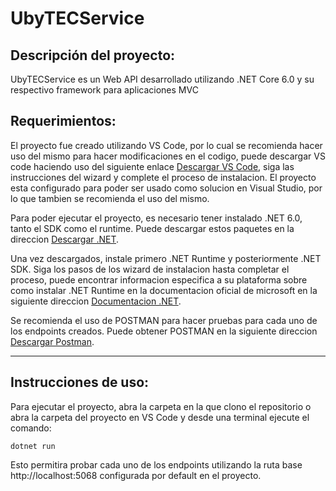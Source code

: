 # UbyTECService


## Descripción del proyecto:

UbyTECService es un Web API desarrollado utilizando .NET Core 6.0 y su respectivo framework para aplicaciones MVC


## Requerimientos:

El proyecto fue creado utilizando VS Code, por lo cual se recomienda hacer uso del mismo para hacer modificaciones en el codigo, puede descargar VS code haciendo uso del siguiente enlace [Descargar VS Code](https://code.visualstudio.com/download), siga las instrucciones del wizard y complete el proceso de instalacion. El proyecto esta configurado para poder ser usado como solucion en Visual Studio, por lo que tambien se recomienda el uso del mismo.

Para poder ejecutar el proyecto, es necesario tener instalado .NET 6.0, tanto el SDK como el runtime. Puede descargar estos paquetes en la direccion [Descargar .NET](https://dotnet.microsoft.com/en-us/download).

Una vez descargados, instale primero .NET Runtime y posteriormente .NET SDK. Siga los pasos de los wizard de instalacion hasta completar el proceso, puede encontrar informacion especifica a su plataforma sobre como instalar .NET Runtime en la documentacion oficial de microsoft en la siguiente direccion [Documentacion .NET](https://docs.microsoft.com/en-us/dotnet/core/install/).

Se recomienda el uso de POSTMAN para hacer pruebas para cada uno de los endpoints creados. Puede obtener POSTMAN en la siguiente direccion
[Descargar Postman](https://www.postman.com/downloads/).

---

## Instrucciones de uso:

Para ejecutar el proyecto, abra la carpeta en la que clono el repositorio o abra la carpeta del proyecto en VS Code y desde una terminal ejecute el comando:

```
dotnet run
```

Esto permitira probar cada uno de los endpoints utilizando la ruta base http://localhost:5068 configurada por default en el proyecto.
